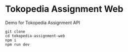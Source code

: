# Tokopedia Assignment Web
Demo for Tokopedia Assignment API
```
git clone
cd tokopedia-assignment-web
npm i
npm run dev
